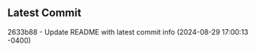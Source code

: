 
## Latest Commit
2633b88 - Update README with latest commit info (2024-08-29 17:00:13 -0400) <Yunxi-Zhou>
